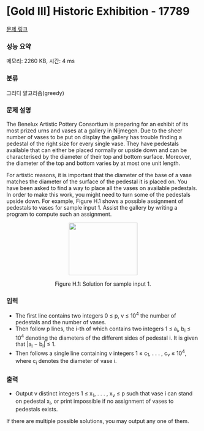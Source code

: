 # [Gold III] Historic Exhibition - 17789 

[문제 링크](https://www.acmicpc.net/problem/17789) 

### 성능 요약

메모리: 2260 KB, 시간: 4 ms

### 분류

그리디 알고리즘(greedy)

### 문제 설명

<p>The Benelux Artistic Pottery Consortium is preparing for an exhibit of its most prized urns and vases at a gallery in Nijmegen. Due to the sheer number of vases to be put on display the gallery has trouble finding a pedestal of the right size for every single vase. They have pedestals available that can either be placed normally or upside down and can be characterised by the diameter of their top and bottom surface. Moreover, the diameter of the top and bottom varies by at most one unit length.</p>

<p>For artistic reasons, it is important that the diameter of the base of a vase matches the diameter of the surface of the pedestal it is placed on. You have been asked to find a way to place all the vases on available pedestals. In order to make this work, you might need to turn some of the pedestals upside down. For example, Figure H.1 shows a possible assignment of pedestals to vases for sample input 1. Assist the gallery by writing a program to compute such an assignment.</p>

<p style="text-align: center;"><img alt="" src="" style="width: 179px; height: 137px;"></p>

<p style="text-align: center;">Figure H.1: Solution for sample input 1.</p>

### 입력 

 <ul>
	<li>The first line contains two integers 0 ≤ p, v ≤ 10<sup>4</sup> the number of pedestals and the number of vases.</li>
	<li>Then follow p lines, the i-th of which contains two integers 1 ≤ a<sub>i</sub>, b<sub>i</sub> ≤ 10<sup>4</sup> denoting the diameters of the different sides of pedestal i. It is given that |a<sub>i</sub> − b<sub>i</sub>| ≤ 1.</li>
	<li>Then follows a single line containing v integers 1 ≤ c<sub>1</sub>, . . . , c<sub>v</sub> ≤ 10<sup>4</sup>, where c<sub>i</sub> denotes the diameter of vase i.</li>
</ul>

### 출력 

 <ul>
	<li>Output v distinct integers 1 ≤ x<sub>1</sub>, . . . , x<sub>v</sub> ≤ p such that vase i can stand on pedestal x<sub>i</sub>, or print impossible if no assignment of vases to pedestals exists.</li>
</ul>

<p>If there are multiple possible solutions, you may output any one of them.</p>

